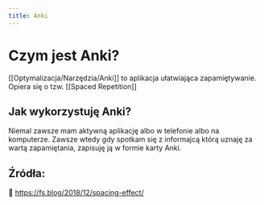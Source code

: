 ```yaml
---
title: Anki
---
```


# Czym jest Anki?

[[Optymalizacja/Narzędzia/Anki]] to aplikacja ułatwiająca zapamiętywanie. Opiera się o tzw. [[Spaced Repetition]]

## Jak wykorzystuję Anki?

Niemal zawsze mam aktywną aplikację albo w telefonie albo na komputerze. Zawsze wtedy gdy spotkam się z informajcą którą uznaję za wartą zapamiętania, zapisuję ją w formie karty Anki.

## Źródła: 
🔗 https://fs.blog/2018/12/spacing-effect/